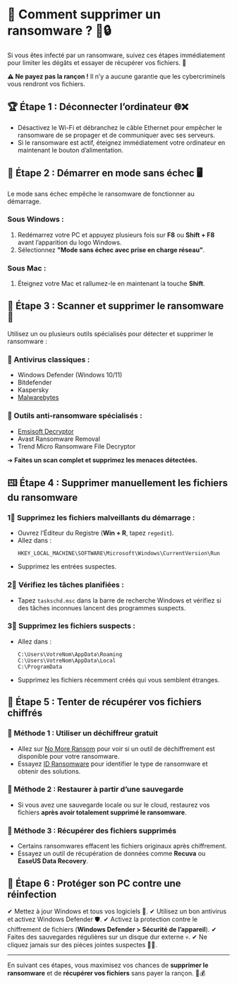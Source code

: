 # 🛑 Comment supprimer un ransomware ? 🦠🔒

Si vous êtes infecté par un ransomware, suivez ces étapes immédiatement pour limiter les dégâts et essayer de récupérer vos fichiers. 🚨

**⚠️ Ne payez pas la rançon !** Il n’y a aucune garantie que les cybercriminels vous rendront vos fichiers.

## 🏆 Étape 1 : Déconnecter l’ordinateur 🌐❌

- Désactivez le Wi-Fi et débranchez le câble Ethernet pour empêcher le ransomware de se propager et de communiquer avec ses serveurs.
- Si le ransomware est actif, éteignez immédiatement votre ordinateur en maintenant le bouton d’alimentation.

## 🔧 Étape 2 : Démarrer en mode sans échec 🖥️

Le mode sans échec empêche le ransomware de fonctionner au démarrage.

### Sous Windows :
1. Redémarrez votre PC et appuyez plusieurs fois sur **F8** ou **Shift + F8** avant l’apparition du logo Windows.
2. Sélectionnez **"Mode sans échec avec prise en charge réseau"**.

### Sous Mac :
1. Éteignez votre Mac et rallumez-le en maintenant la touche **Shift**.

## 💪 Étape 3 : Scanner et supprimer le ransomware 🔎

Utilisez un ou plusieurs outils spécialisés pour détecter et supprimer le ransomware :

### 🔹 Antivirus classiques :
- Windows Defender (Windows 10/11)
- Bitdefender
- Kaspersky
- [Malwarebytes](https://fr.malwarebytes.com/)

### 🔹 Outils anti-ransomware spécialisés :
- [Emsisoft Decryptor](https://www.emsisoft.com/ransomware-decryption-tools/)
- Avast Ransomware Removal
- Trend Micro Ransomware File Decryptor

➔ **Faites un scan complet et supprimez les menaces détectées.**

## 🖽 Étape 4 : Supprimer manuellement les fichiers du ransomware

### 1⃣ Supprimez les fichiers malveillants du démarrage :

- Ouvrez l’Éditeur du Registre (**Win + R**, tapez `regedit`).
- Allez dans :
  ```
  HKEY_LOCAL_MACHINE\SOFTWARE\Microsoft\Windows\CurrentVersion\Run
  ```
- Supprimez les entrées suspectes.

### 2⃣ Vérifiez les tâches planifiées :

- Tapez `taskschd.msc` dans la barre de recherche Windows et vérifiez si des tâches inconnues lancent des programmes suspects.

### 3⃣ Supprimez les fichiers suspects :

- Allez dans :
  ```
  C:\Users\VotreNom\AppData\Roaming
  C:\Users\VotreNom\AppData\Local
  C:\ProgramData
  ```
- Supprimez les fichiers récemment créés qui vous semblent étranges.

## 🔑 Étape 5 : Tenter de récupérer vos fichiers chiffrés

### 🤌 Méthode 1 : Utiliser un déchiffreur gratuit
- Allez sur [No More Ransom](https://www.nomoreransom.org/) pour voir si un outil de déchiffrement est disponible pour votre ransomware.
- Essayez [ID Ransomware](https://id-ransomware.malwarehunterteam.com/) pour identifier le type de ransomware et obtenir des solutions.

### 💾 Méthode 2 : Restaurer à partir d’une sauvegarde
- Si vous avez une sauvegarde locale ou sur le cloud, restaurez vos fichiers **après avoir totalement supprimé le ransomware**.

### 🔄 Méthode 3 : Récupérer des fichiers supprimés
- Certains ransomwares effacent les fichiers originaux après chiffrement.
- Essayez un outil de récupération de données comme **Recuva** ou **EaseUS Data Recovery**.

## 🚀 Étape 6 : Protéger son PC contre une réinfection

✔ Mettez à jour Windows et tous vos logiciels 🔄.
✔ Utilisez un bon antivirus et activez Windows Defender 🛡️.
✔ Activez la protection contre le chiffrement de fichiers (**Windows Defender > Sécurité de l’appareil**).
✔ Faites des sauvegardes régulières sur un disque dur externe 💀.
✔ Ne cliquez jamais sur des pièces jointes suspectes 📎❌.

---

En suivant ces étapes, vous maximisez vos chances de **supprimer le ransomware** et de **récupérer vos fichiers** sans payer la rançon. 🚫💰